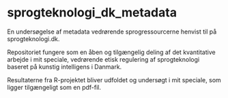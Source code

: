 # sprogteknologi_dk_metadata
En undersøgelse af metadata vedrørende sprogressourcerne henvist til på sprogteknologi.dk.

Repositoriet fungere som en åben og tilgængelig deling af det kvantitative arbejde i mit speciale, vedrørende etisk regulering af sprogteknologi baseret på kunstig intelligens i Danmark.

Resultaterne fra R-projektet bliver udfoldet og undersøgt i mit speciale, som ligger tilgængeligt som en pdf-fil.
